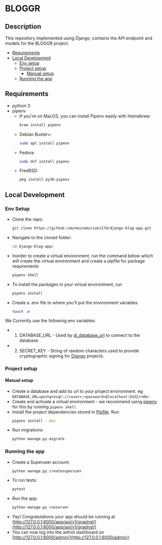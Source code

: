 # BLOGGR

## Description
This repository implemented using Django, contains the API endpoint and models for the BLOGGR project.
- [Requirements](#requirements)
 - [Local Development](#local-development)
    - [Env setup](#env-setup)
    - [Project setup](#project-setup)
      - [Manual setup](#manual-setup)
    - [Running the app](#running-the-app)

## Requirements
* python 3
* pipenv
  - If you're on MacOS, you can install Pipenv easily with Homebrew:
    ```bash
    brew install pipenv
    ```
  - Debian Buster+:
    ```bash
    sudo apt install pipenv
    ```
  - Fedora:
    ```bash
    sudo dnf install pipenv
    ```
  - FreeBSD:
    ```bash
    pkg install py36-pipenv
    ```

## Local Development
### Env Setup
* Clone the repo:
    ```bash
    git clone https://github.com/mainamuriuki274/django-blog-app.git
    ```
* Navigate to the cloned folder:
    ```bash
    cd django-blog-app/
    ```
* Inorder to create a virtual environment, run the command below which will create the virtual environment and create a pipfile for package requirements
    ```bash
    pipenv shell
    ```
* To install the packages in your virtual environment, run
    ```bash
    pipenv install
    ```
* Create a .env file to where you'll put the environment variables
    ```bash
    touch .e
    ```

We Currently use the following env variables:  
 + 1. DATABASE_URL - Used by [dj_database_url](https://github.com/kennethreitz/dj-database-url#url-schema) to connect to the database.  
 + 2. SECRET_KEY - String of random characters used to provide cryptographic signing for [Django](https://docs.djangoproject.com/en/2.1/ref/settings/#std:setting-SECRET_KEY) projects.

### Project setup
#### Manual setup
- Create a database and add its url to your project environment. eg `DATABASE_URL=postgresql://<user>:<password>@localhost:5432/<db>`
- Create and activate a virtual environment - we recommend using [pipenv](https://github.com/pypa/pipenv) for this by running `pipenv shell`
- Install the project dependencies stored in [Pipfile](/Pipfile). Run
    ```bash
    pipenv install --dev
    ```
- Run migrations:
    ```bash
    python manage.py migrate
    ```

### Running the app
- Create a Superuser account:
    ```bash
    python manage.py createsuperuser
    ```
- To run tests:
    ```bash
    pytest
    ```
- Run the app:
    ```bash
    python manage.py runserver
    ```
- Yay! Congratulations your app should be running at [http://127.0.0.1:8000/app/api/v1/graphql/](http://127.0.0.1:8000/app/api/v1/graphql/)
- You can now log into the admin dashboard on [http://127.0.0.1:8000/admin/](http://127.0.0.1:8000/admin/)
